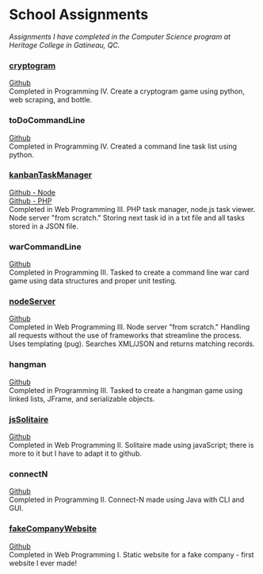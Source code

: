 # School Assignments

_Assignments I have completed in the Computer Science program at Heritage College in Gatineau, QC._

### [cryptogram](https://mc-cryptogram.herokuapp.com/)

[Github](https://github.com/marissa-cleroux/cryptogram)  
Completed in Programming IV. Create a cryptogram game using python, web scraping, and bottle.

### toDoCommandLine

[Github](https://github.com/marissa-cleroux/commandLineToDoList)  
Completed in Programming IV. Created a command line task list using python.

### [kanbanTaskManager](https://kanban-task-manager.herokuapp.com/)

[Github - Node](https://github.com/marissa-cleroux/kanbanTaskManagerNode)  
[Github - PHP](https://github.com/marissa-cleroux/kanbanTaskManagerPHP)  
Completed in Web Programming III. PHP task manager, node.js task viewer. Node server "from scratch." Storing next task id in a txt file and all tasks stored in a JSON file.

### warCommandLine

[Github](https://github.com/marissa-cleroux/warCardGame/tree/master/src/war)  
Completed in Programming III. Tasked to create a command line war card game using data structures and proper unit testing.

### [nodeServer](https://mcleroux-node-server.herokuapp.com)

[Github](https://github.com/marissa-cleroux/nodeServer)  
Completed in Web Programming III. Node server "from scratch." Handling all requests without the use of frameworks that streamline the process. Uses templating (pug). Searches XML/JSON and returns matching records.

### hangman

[Github](https://github.com/marissa-cleroux/hangman)  
Completed in Programming III. Tasked to create a hangman game using linked lists, JFrame, and serializable objects.

### [jsSolitaire](https://marissa-cleroux.github.io/schoolAssignments/jsSolitaire/game.html)

[Github](https://github.com/marissa-cleroux/schoolAssignments/tree/master/jsSolitaire)  
Completed in Web Programming II. Solitaire made using javaScript; there is more to it but I have to adapt it to github.

### connectN

[Github](https://github.com/marissa-cleroux/connectN)  
Completed in Programming II. Connect-N made using Java with CLI and GUI.

### [fakeCompanyWebsite](https://marissa-cleroux.github.io/companyWebsite/index.html)

[Github](https://github.com/marissa-cleroux/schoolAssignments/tree/master/fakeCompanyWebsite)  
Completed in Web Programming I. Static website for a fake company - first website I ever made!
